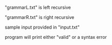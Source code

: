 "grammarL.txt" is left recursive

"grammarR.txt" is right recursive

sample input provided in "input.txt"

program will print either "valid" or a syntax error
